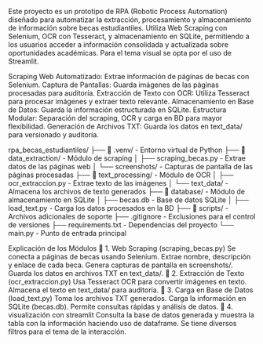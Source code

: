 Este proyecto es un prototipo de RPA (Robotic Process Automation) diseñado para automatizar la extracción,
procesamiento y almacenamiento de información sobre becas estudiantiles. Utiliza Web Scraping con Selenium, OCR con Tesseract, y almacenamiento en SQLite,
permitiendo a los usuarios acceder a información consolidada y actualizada sobre oportunidades académicas. Para el tema visual se opta por el uso de Streamlit.

Scraping Web Automatizado: Extrae información de páginas de becas con Selenium.
Captura de Pantallas: Guarda imágenes de las páginas procesadas para auditoría.
Extracción de Texto con OCR: Utiliza Tesseract para procesar imágenes y extraer texto relevante.
Almacenamiento en Base de Datos: Guarda la información estructurada en SQLite.
Estructura Modular: Separación del scraping, OCR y carga en BD para mayor flexibilidad.
Generación de Archivos TXT: Guarda los datos en text_data/ para versionado y auditoría.

rpa_becas_estudiantiles/
├── 📂 .venv/ - Entorno virtual de Python
├── 📂 data_extraction/ - Módulo de scraping
│ ├── scraping_becas.py - Extrae datos de las páginas web
│ └── screenshots/ - Capturas de pantalla de las páginas procesadas
├── 📂 text_processing/ - Módulo de OCR
│ ├── ocr_extraccion.py - Extrae texto de las imágenes
│ └── text_data/ - Almacena los archivos de texto generados
├── 📂 database/ - Módulo de almacenamiento en SQLite
│ ├── becas.db - Base de datos SQLite
│ ├── load_text.py - Carga los datos procesados en la BD
├── 📂 scripts/ - Archivos adicionales de soporte
├── .gitignore - Exclusiones para el control de versiones
├── requirements.txt - Dependencias del proyecto
└── main.py - Punto de entrada principal

Explicación de los Módulos
🔹 1. Web Scraping (scraping_becas.py)
Se conecta a páginas de becas usando Selenium.
Extrae nombre, descripción y enlace de cada beca.
Genera capturas de pantalla en screenshots/.
Guarda los datos en archivos TXT en text_data/.
🔹 2. Extracción de Texto (ocr_extraccion.py)
Usa Tesseract OCR para convertir imágenes en texto.
Almacena el texto en text_data/ para auditoría.
🔹 3. Carga en Base de Datos (load_text.py)
Toma los archivos TXT generados.
Carga la información en SQLite (becas.db).
Permite consultas rápidas y análisis de datos.
🔹 4. visualización con streamlit
Consulta la base de datos generada y muestra la tabla 
con la información haciendo uso de dataframe. 
Se tiene diversos filtros para el tema de la interacción.
